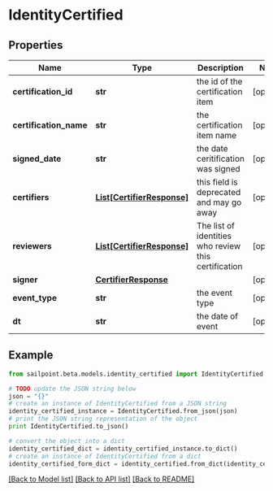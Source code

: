 # IdentityCertified


## Properties

Name | Type | Description | Notes
------------ | ------------- | ------------- | -------------
**certification_id** | **str** | the id of the certification item | [optional] 
**certification_name** | **str** | the certification item name | [optional] 
**signed_date** | **str** | the date ceritification was signed | [optional] 
**certifiers** | [**List[CertifierResponse]**](CertifierResponse.md) | this field is deprecated and may go away | [optional] 
**reviewers** | [**List[CertifierResponse]**](CertifierResponse.md) | The list of identities who review this certification | [optional] 
**signer** | [**CertifierResponse**](CertifierResponse.md) |  | [optional] 
**event_type** | **str** | the event type | [optional] 
**dt** | **str** | the date of event | [optional] 

## Example

```python
from sailpoint.beta.models.identity_certified import IdentityCertified

# TODO update the JSON string below
json = "{}"
# create an instance of IdentityCertified from a JSON string
identity_certified_instance = IdentityCertified.from_json(json)
# print the JSON string representation of the object
print IdentityCertified.to_json()

# convert the object into a dict
identity_certified_dict = identity_certified_instance.to_dict()
# create an instance of IdentityCertified from a dict
identity_certified_form_dict = identity_certified.from_dict(identity_certified_dict)
```
[[Back to Model list]](../README.md#documentation-for-models) [[Back to API list]](../README.md#documentation-for-api-endpoints) [[Back to README]](../README.md)


